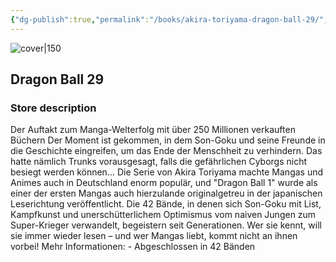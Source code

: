 ```yaml
---
{"dg-publish":true,"permalink":"/books/akira-toriyama-dragon-ball-29/","title":"\"Dragon Ball 29\"","tags":["manga","Fantasy"]}
---
```




![cover|150](http://books.google.com/books/content?id=hTRMDwAAQBAJ&printsec=frontcover&img=1&zoom=1&edge=curl&source=gbs_api)

## Dragon Ball 29

### Store description

Der Auftakt zum Manga-Welterfolg mit über 250 Millionen verkauften Büchern Der Moment ist gekommen, in dem Son-Goku und seine Freunde in die Geschichte eingreifen, um das Ende der Menschheit zu verhindern. Das hatte nämlich Trunks vorausgesagt, falls die gefährlichen Cyborgs nicht besiegt werden können... Die Serie von Akira Toriyama machte Mangas und Animes auch in Deutschland enorm populär, und "Dragon Ball 1" wurde als einer der ersten Mangas auch hierzulande originalgetreu in der japanischen Leserichtung veröffentlicht. Die 42 Bände, in denen sich Son-Goku mit List, Kampfkunst und unerschütterlichem Optimismus vom naiven Jungen zum Super-Krieger verwandelt, begeistern seit Generationen. Wer sie kennt, will sie immer wieder lesen – und wer Mangas liebt, kommt nicht an ihnen vorbei! Mehr Informationen: - Abgeschlossen in 42 Bänden
```
